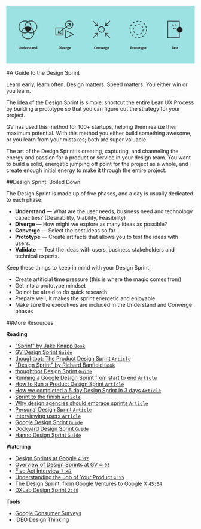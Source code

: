 ![Design Sprint](/Assets/design-sprint.png?raw=true "Design Sprint")

#A Guide to the Design Sprint

Learn early, learn often. Design matters. Speed matters. You either win or you learn.

The idea of the Design Sprint is simple: shortcut the entire Lean UX Process by building a prototype so that you can figure out the strategy for your project.

GV has used this method for 100+ startups, helping them realize their maximum potential. With this method you either build something awesome, or you learn from your mistakes; both are super valuable.

The art of the Design Sprint is creating, capturing, and channeling the energy and passion for a product or service in your design team. You want to build a solid, energetic jumping off point for the project as a whole, and create enough initial energy to make it through the entire project.

##Design Sprint: Boiled Down

The Design Sprint is made up of five phases, and a day is usually dedicated to each phase:

- **Understand** — What are the user needs, business need and technology capacities? (Desirability, Viability, Feasibility)
- **Diverge** — How might we explore as many ideas as possible?
- **Converge** — Select the best ideas so far.
- **Prototype** — Create artifacts that allows you to test the ideas with users.
- **Validate** — Test the ideas with users, business stakeholders and technical experts.

Keep these things to keep in mind with your Design Sprint:

- Create artificial time pressure (this is where the magic comes from)
- Get into a prototype mindset
- Do not be afraid to do quick research
- Prepare well, it makes the sprint energetic and enjoyable
- Make sure the executives are included in the Understand and Converge phases

##More Resources

**Reading**

- ["Sprint" by Jake Knapp `Book`](http://goo.gl/tv77Tz)
- [GV Design Sprint `Guide`](http://www.gv.com/sprint/)
- [thoughtbot: The Product Design Sprint `Article`](https://robots.thoughtbot.com/the-product-design-sprint)
- ["Design Sprint" by Richard Banfield `Book`](http://goo.gl/dqQ96p)
- [thoughtbot Design Sprint `Guide`](https://github.com/thoughtbot/design-sprint)
- [Running a Google Design Sprint from start to end `Article`](http://hackingui.com/design/design-sprint/)
- [How to Run a Product Design Sprint `Article`](http://www.tandemseven.com/blog/ux-agile-run-product-design-sprint/)
- [How we completed a 5 day Design Sprint in 3 days `Article`](http://blog.invisionapp.com/design-sprint/)
- [Sprint to the finish `Article`](https://medium.com/@gbeldam/sprint-to-the-finish-40bd9edba63e#.bxyueloge)
- [Why design agencies should embrace sprints `Article`](https://medium.com/@dburka/why-design-agencies-should-embrace-sprints-c5164a852178)
- [Personal Design Sprint `Article`](http://designsprints.com/design-sprint/)
- [Interviewing users `Article`](https://www.nngroup.com/articles/interviewing-users/)
- [Google Design Sprint `Guide`](https://developers.google.com/design-sprint)
- [Dockyard Design Sprint `Guide`](https://dockyard.com/design-sprints)
- [Hanno Design Sprint `Guide`](https://hanno.co/what-we-do/sprint/)

**Watching**

- [Design Sprints at Google `4:02`](https://www.youtube.com/watch?v=137XnWlUTKY)
- [Overview of Design Sprints at GV `4:03`](https://youtu.be/qvdO0G4uQgc)
- [Five Act Interview `7:47`](https://www.youtube.com/watch?v=U9ZG19XTbd4&feature=youtu.be)
- [Understanding the Job of Your Product `4:55`](https://www.youtube.com/watch?v=f84LymEs67Y)
- [The Design Sprint: from Google Ventures to Google X `45:54`](https://www.youtube.com/v/aWQUSiOZ0x8?start=341&end=1442)
- [DXLab Design Sprint `2:40`](https://vimeo.com/102282054)

**Tools**

- [Google Consumer Surveys](http://www.google.com/insights/consumersurveys/use_cases)
- [IDEO Design Thinking](http://www.designkit.org/)
